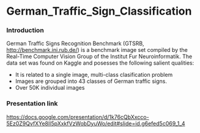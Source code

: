 # German_Traffic_Sign_Classification

### Introduction
German Traffic Signs Recognition Benchmark (GTSRB, http://benchmark.ini.rub.de/) is a benchmark image set compiled by the Real-Time Computer Vision Group of the Institut Fur Neuroinformatik.  The data set was found on Kaggle and posesses the following salient qualities:
- It is related to a single image, multi-class clasification problem
- Images are grouped into 43 classes of German traffic signs.
- Over 50K individual images






### Presentation link  
https://docs.google.com/presentation/d/1k76cQbXxcco-5Ez0Z9QvfXYe8Il5pXxkfVzWobDyuWo/edit#slide=id.g6efed5c069_1_4
